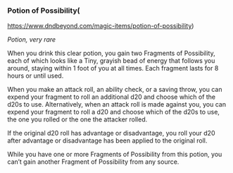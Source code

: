 ### Potion of Possibility(

https://www.dndbeyond.com/magic-items/potion-of-possibility)

_Potion, very rare_

When you drink this clear potion, you gain two Fragments of Possibility, each of which looks like a Tiny, grayish bead of energy that follows you around, staying within 1 foot of you at all times. Each fragment lasts for 8 hours or until used.

When you make an attack roll, an ability check, or a saving throw, you can expend your fragment to roll an additional d20 and choose which of the d20s to use. Alternatively, when an attack roll is made against you, you can expend your fragment to roll a d20 and choose which of the d20s to use, the one you rolled or the one the attacker rolled.

If the original d20 roll has advantage or disadvantage, you roll your d20 after advantage or disadvantage has been applied to the original roll.

While you have one or more Fragments of Possibility from this potion, you can’t gain another Fragment of Possibility from any source.